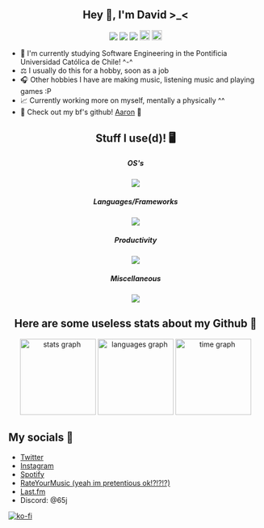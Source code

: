 <h2 align=center>Hey 👋, I'm David >_<</h2>
<div align="center">
  <img src="https://img.shields.io/badge/Age-20-23ba71"/>  
  <img src="https://img.shields.io/badge/Live%20In-Chile-eb152d"/>  
  <img src="https://img.shields.io/badge/they-them-blue"/>  
  <img src="https://raw.githubusercontent.com/joypixels/pride-emoji-flags/master/svg/nonbinary-flag.svg" height="20"/>  
  <img src="https://raw.githubusercontent.com/joypixels/pride-emoji-flags/master/svg/asexual-flag.svg" height="20"/>  
</div>

- 📝 I'm currently studying Software Engineering in the Pontificia Universidad Católica de Chile! ^-^
- ⚖️ I usually do this for a hobby, soon as a job
- 🎧 Other hobbies I have are making music, listening music and playing games :P
- 📈 Currently working more on myself, mentally a physically ^^
- 💖 Check out my bf's github! [Aaron](https://github.com/akmav9jse) 💜

<h2 align=center>Stuff I use(d)! 🖥️</h2>
<div align="center">
  <a>
    <h5 align="center">OS's</h5>
    <img src="https://skillicons.dev/icons?i=apple,arch,debian,nix,linux,windows"/>
    <h5 align="center">Languages/Frameworks</h5>
    <img src="https://skillicons.dev/icons?i=cmake,c,cpp,go,julia,py,react,rust,ts"/>
    <h5 align="center">Productivity</h5>
    <img src="https://skillicons.dev/icons?i=docker,emacs,git,nginx,stackoverflow,vim"/>
    <h5 align="center">Miscellaneous</h5>
    <img src="https://skillicons.dev/icons?i=ableton,bash,discord,ps,pr,twitter"/>
  </a>
</div>

<h2 align=center>Here are some useless stats about my Github 🎈</h2>
<div align="center">
  <img src="https://github-readme-stats.vercel.app/api?username=d4vid-vl&hide_title=false&rank_icon=github&show_icons=true&include_all_commits=true&count_private=true&disable_animations=false&theme=github_dark_dimmed&locale=en&hide_border=false&order=1" height="150" alt="stats graph"/>
  <img src="https://github-readme-stats.vercel.app/api/top-langs?username=d4vid-vl&locale=en&hide_title=false&layout=compact&card_width=320&langs_count=5&theme=github_dark_dimmed&hide_border=false&order=2" height="150" alt="languages graph"/>
  <img src="https://github-readme-stats.vercel.app/api/wakatime?username=pauz\&card_width=2000&langs_count=10&locale=en&layout=compact&theme=github_dark_dimmed&hide_border=false&order=3" height="150" alt="time graph"/>
</div>

## My socials 📱
- [Twitter](https://twitter.com/pauzedemrd)
- [Instagram](https://www.instagram.com/pauzedemrd/)
- [Spotify](https://open.spotify.com/user/3ofjkrqmuc9s0voh8byq8kagr?si=1aca94e18cbd4386)
- [RateYourMusic (yeah im pretentious ok!?!?!?)](https://rateyourmusic.com/~infraser)
- [Last.fm](https://www.last.fm/user/pauzeql)
- Discord: @65j

[![ko-fi](https://ko-fi.com/img/githubbutton_sm.svg)](https://ko-fi.com/C1C5LKK46)

